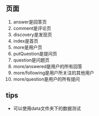 ## 页面
1. answer是回答页
2. comment是评论页
3. discovery是发现页
4. index是首页
5. more是用户页
6. putQuestion是提问页
7. question是问题页
8. more/answered是用户的所有回答
9. more/following是用户所关注的其他用户
10. more/question是用户的所有提问

## tips

- 可以使用data文件夹下的数据测试
